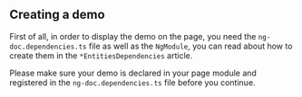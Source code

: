 ## Creating a demo

First of all, in order to display the demo on the page, you need the `ng-doc.dependencies.ts`
file as well as the `NgModule`, you can read about how to create them in the `*EntitiesDependencies`
article.

Please make sure your demo is declared in your page module and registered in
the `ng-doc.dependencies.ts` file
before you continue.
